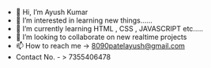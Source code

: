 - 👋 Hi, I’m Ayush Kumar
- 👀 I’m interested in learning new things......
- 🌱 I’m currently learning HTML , CSS , JAVASCRIPT etc.....
- 💞️ I’m looking to collaborate on new realtime projects
- 📫 How to reach me  -> 8090patelayush@gmail.com
- Contact No. - > 7355406478

<!---
ayush32100/ayush32100 is a ✨ special ✨ repository because its `README.md` (this file) appears on your GitHub profile.
You can click the Preview link to take a look at your changes.
--->
